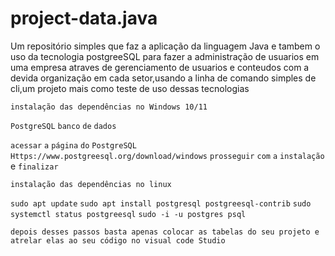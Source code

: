 # project-data.java
Um repositório simples que faz a aplicação da linguagem Java e tambem o uso da tecnologia postgreeSQL para fazer a administração de usuarios em uma empresa atraves de gerenciamento de usuarios e conteudos com a devida organização em cada setor,usando a linha de comando simples de cli,um projeto mais como teste de uso dessas tecnologias
 
`instalação das dependências no Windows 10/11`

 `PostgreSQL` `banco` `de` `dados`

`acessar` `a` `página` `do` `PostgreSQL`
`Https://www.postgreesql.org/download/windows`
`prosseguir` `com` `a` `instalação` e `finalizar`








`instalação das dependências no linux`

`sudo apt update`
`sudo apt install postgresql postgreesql-contrib`
`sudo systemctl status postgreesql`
 `sudo -i -u postgres psql`

`depois desses passos basta apenas colocar as tabelas do seu projeto e atrelar elas ao seu código no visual code Studio`